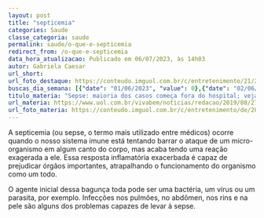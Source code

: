 ```yaml
---
layout: post
title: "septicemia"
categories: Saude
classe_categoria: saude
permalink: saude/o-que-e-septicemia
redirect_from: /o-que-e-septicemia
data_hora_atualizacao: Publicado em 06/07/2023, às 14h03
autor: Gabriela Caesar
url_short: 
url_foto_destaque: https://conteudo.imguol.com.br/c/entretenimento/21/2020/01/22/sepse-e-causada-por-uma-reacao-desmedida-do-corpo-contra-infeccao-1579720978636_v2_900x506.jpg
buscas_dia_semana: [{"date": "01/06/2023", "value": 0},{"date": "02/06/2023", "value": 0},{"date": "03/06/2023", "value": 0},{"date": "04/06/2023", "value": 5},{"date": "05/06/2023", "value": 20},{"date": "06/06/2023", "value": 30},{"date": "07/06/2023", "value": 15}]
titulo_materia: "Sepse: maioria dos casos começa fora do hospital; veja sinais e como evitar"
url_materia: https://www.uol.com.br/vivabem/noticias/redacao/2019/08/27/sepse-causas-tratamento-e-consequencias-da-infecao-generalizada.htm
url_foto_materia: https://conteudo.imguol.com.br/c/entretenimento/de/2019/08/26/tosse-pneumonia-1566845752218_v2_900x506.jpg
---
```

A septicemia (ou sepse, o termo mais utilizado entre médicos) ocorre quando o nosso sistema imune está tentando barrar o ataque de um micro-organismo em algum canto do corpo, mas acaba tendo uma reação exagerada a ele. Essa resposta inflamatória exacerbada é capaz de prejudicar órgãos importantes, atrapalhando o funcionamento do organismo como um todo. 

O agente inicial dessa bagunça toda pode ser uma bactéria, um vírus ou um parasita, por exemplo. Infecções nos pulmões, no abdômen, nos rins e na pele são alguns dos problemas capazes de levar à sepse.

